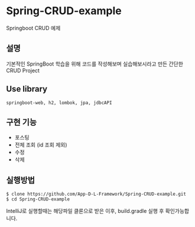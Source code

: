 # Spring-CRUD-example
Springboot CRUD 예제

## 설명
기본적인 SpringBoot 학습을 위해 코드를 작성해보며 실습해보시라고 만든 간단한 CRUD Project 

## Use library 
~~~~~~~~~~~~~~~~~~~~~~~~~~~~~~~~~~~~~~~~~~
springboot-web, h2, lombok, jpa, jdbcAPI 
~~~~~~~~~~~~~~~~~~~~~~~~~~~~~~~~~~~~~~~~~~

## 구현 기능 
- 포스팅 
- 전체 조회 (id 조회 제외)
- 수정
- 삭제 

## 실행방법 

~~~~~~~~~~~~~~~~~~~~
$ clone https://github.com/App-D-L-Framework/Spring-CRUD-example.git
$ cd Spring-CRUD-example 
~~~~~~~~~~~~~~~~~~~~

IntelliJ로 실행할때는 해당파일 클론으로 받은 이후, build.gradle 실행 후 확인가능합니다. 
